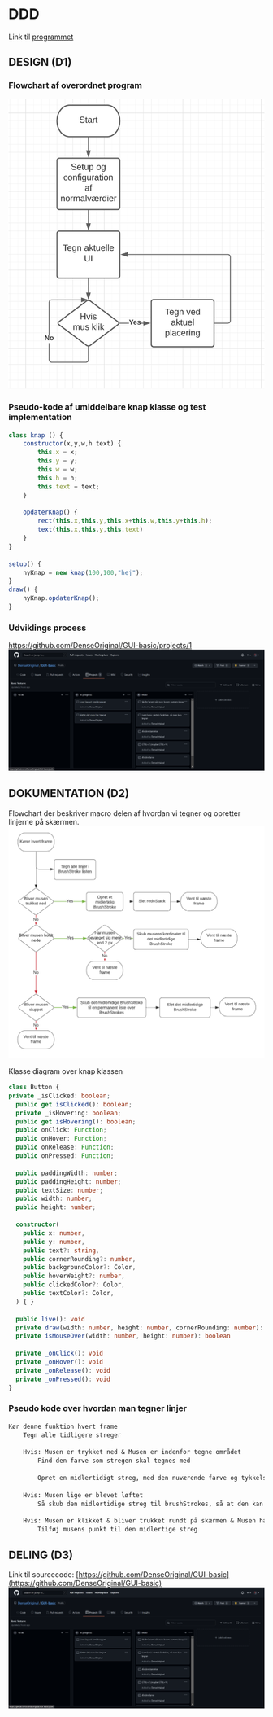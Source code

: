 # DDD

Link til [programmet](https://htxprog.netlify.app/gui-basic/public/ "Programmet")

## DESIGN (D1)

### Flowchart af overordnet program

![DesignFlowChart](DesignFlowChart.png)

### Pseudo-kode af umiddelbare knap klasse og test implementation

```js
class knap () {
    constructor(x,y,w,h text) {
        this.x = x;
        this.y = y;
        this.w = w;
        this.h = h;
        this.text = text;
    }

    opdaterKnap() {
        rect(this.x,this.y,this.x+this.w,this.y+this.h);
        text(this.x,this.y,this.text)
    }
}

setup() {
    nyKnap = new knap(100,100,"hej");
}
draw() {
    nyKnap.opdaterKnap();
}
```

### Udviklings process
https://github.com/DenseOriginal/GUI-basic/projects/1
![Agile Scrum](agile-scrum.png)

## DOKUMENTATION (D2)

Flowchart der beskriver macro delen af hvordan vi tegner og opretter linjerne på skærmen.
![BrushStrokeFlowChart](BrushStrokeFlowChart.png)

Klasse diagram over knap klassen

```ts
class Button {
private _isClicked: boolean;
  public get isClicked(): boolean;
  private _isHovering: boolean;
  public get isHovering(): boolean;
  public onClick: Function;
  public onHover: Function;
  public onRelease: Function;
  public onPressed: Function;

  public paddingWidth: number;
  public paddingHeight: number;
  public textSize: number;
  public width: number;
  public height: number;

  constructor(
    public x: number,
    public y: number,
    public text?: string,
    public cornerRounding?: number,
    public backgroundColor?: Color,
    public hoverWeight?: number,
    public clickedColor?: Color,
    public textColor?: Color,
  ) { }

  public live(): void
  private draw(width: number, height: number, cornerRounding: number): void
  private isMouseOver(width: number, height: number): boolean
  
  private _onClick(): void
  private _onHover(): void
  private _onRelease(): void
  private _onPressed(): void
}
```

### Pseudo kode over hvordan man tegner linjer

```txt
Kør denne funktion hvert frame
    Tegn alle tidligere streger

    Hvis: Musen er trykket ned & Musen er indenfor tegne området
        Find den farve som stregen skal tegnes med
        
        Opret en midlertidigt streg, med den nuværende farve og tykkelse

    Hvis: Musen lige er blevet løftet
        Så skub den midlertidige streg til brushStrokes, så at den kan blive gemt

    Hvis: Musen er klikket & bliver trukket rundt på skærmen & Musen har    rykket sig mere end 2 pixels
        Tilføj musens punkt til den midlertige streg
```

## DELING (D3)

Link til sourcecode: [https://github.com/DenseOriginal/GUI-basic](https://github.com/DenseOriginal/GUI-basic)
![Agile Scrum](agile-scrum.png)

